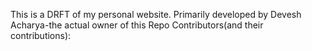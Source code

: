 This is a DRFT of my personal website.
Primarily developed by Devesh Acharya-the actual owner of this Repo
Contributors(and their contributions):
